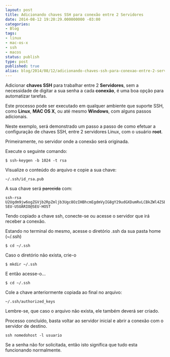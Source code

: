 ```yaml
---
layout: post
title: Adicionando chaves SSH para conexão entre 2 Servidores
date: 2014-08-12 19:20:29.000000000 -03:00
categories:
- Blog
tags:
- linux
- mac-os-x
- ssh
- macos
status: publish
type: post
published: true
alias: blog/2014/08/12/adicionando-chaves-ssh-para-conexao-entre-2-servidores.html
---
```

Adicionar **chaves SSH** para trabalhar entre 2 **Servidores**, sem a necessidade de digitar a sua senha a cada **conexão**, é uma boa opção para automatizar tarefas.

Este processo pode ser executado em qualquer ambiente que suporte SSH, como **Linux**, **MAC OS X**, ou até mesmo **Windows**, com alguns passos adicionais.

Neste exemplo, será demonstrado um passo a passo de como efetuar a configuração de chaves SSH, entre 2 servidores Linux, com o usuário **root**.

Primeiramente, no servidor onde a conexão será originada.

Execute o seguinte comando:

	$ ssh-keygen -b 1024 -t rsa

Visualize o conteúdo do arquivo e copie a sua chave:

	~/.ssh/id_rsa.pub

A sua chave será ~~parecida~~ com:

	ssh-rsa U2Ugdm9jw6ogZGVjb2RpZmljb3Ugc8OzIHBhcmEgdmVyIG8gY29udGXDumRvLCBkZWl4ZSBzZXUgY29tZW50w6FyaW8gYWJhaXhvIDsp SEU-USUARIO@SEU-HOST

Tendo copiado a chave ssh, conecte-se ou acesse o servidor que irá receber a conexão.

Estando no terminal do mesmo, acesse o diretório .ssh da sua pasta home (~/.ssh)

	$ cd ~/.ssh

Caso o diretório não exista, crie-o

	$ mkdir ~/.ssh

E então acesse-o...

	$ cd ~/.ssh

Cole a chave anteriormente copiada ao final no arquivo:

	~/.ssh/authorized_keys

Lembre-se, que caso o arquivo não exista, ele também deverá ser criado.

Processo concluído, basta voltar ao servidor inicial e abrir a conexão com o servidor de destino.

	ssh nomedohost -l usuario

Se a senha não for solicitada, então isto significa que tudo esta funcionando normalmente.